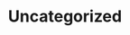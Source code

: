 ---
layout: archive-categories
title: Uncategorized
slug: uncategorized
menu: true
submenu: false
order: 1
description: >
  "Uncategorized"
---